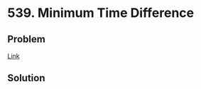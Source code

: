 # 539. Minimum Time Difference
## Problem
[Link](https://leetcode.com/problems/minimum-time-difference/description/)
## Solution
